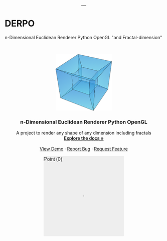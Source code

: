 <!--
Nothing here
-->
<p align="center">
  <a href="https://github.com/acalasanzs/derpo/contributors">
    <img alt="" src="https://img.shields.io/github/contributors/acalasanzs/derpo?style=for-the-badge" />
  <a/>
  <a href="https://github.com/acalasanzs/derpo/network/members">
    <img alt="" src="https://img.shields.io/github/forks/acalasanzs/derpo.svg?style=for-the-badge" />
  <a/>
  <a href="https://github.com/acalasanzs/derpo/stargazers">
    <img alt="" src="https://img.shields.io/github/stars/acalasanzs/derpo.svg?style=for-the-badge" />
  <a/>
  <a href="https://github.com/acalasanzs/derpo/issues">
    <img alt="" src="https://img.shields.io/github/issues/acalasanzs/derpo.svg?style=for-the-badge" />
  <a/>
  <a href="https://github.com/acalasanzs/derpo/blob/main/LICENSE">
    <img alt="" src="https://img.shields.io/github/license/acalasanzs/derpo.svg?style=for-the-badge" />
  <a/>
</p>
    
# DERPO
n-Dimensional Euclidean Renderer Python OpenGL "and Fractal-dimension"

<!-- PROJECT LOGO -->
<br />
<p align="center">
  <a href="https://github.com/acalasanzs/derpo">
    <img src="icon.png" alt="Icon" width="180" height="180">
  </a>

  <h3 align="center">n-Dimensional Euclidean Renderer Python OpenGL</h3>

  <p align="center">
    A project to render any shape of any dimension including fractals
    <br />
    <a href="https://github.com/acalasanzs/derpo"><strong>Explore the docs »</strong></a>
    <br />
    <br />
    <a href="https://github.com/acalasanzs/derpo">View Demo</a>
    ·
    <a href="https://github.com/acalasanzs/derpo/issues">Report Bug</a>
    ·
    <a href="https://github.com/acalasanzs/derpo/issues">Request Feature</a>
  </p>
</p>
<p align="center">
    <img alt="" src="From_Point_to_Tesseract_(Looped_Version).gif" />
</p>
